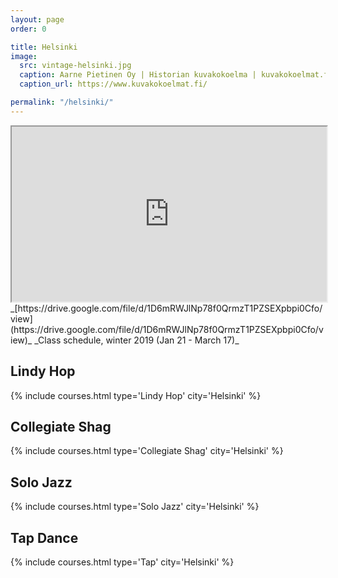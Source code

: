 ```yaml
---
layout: page
order: 0

title: Helsinki
image:
  src: vintage-helsinki.jpg
  caption: Aarne Pietinen Oy | Historian kuvakokoelma | kuvakokoelmat.fi
  caption_url: https://www.kuvakokoelmat.fi/

permalink: "/helsinki/"
---
```


<!--more-->


<iframe src="https://drive.google.com/file/d/1D6mRWJlNp78f0QrmzT1PZSEXpbpi0Cfo/preview" width="640" height="280" style="width:100%;"></iframe>
_[https://drive.google.com/file/d/1D6mRWJlNp78f0QrmzT1PZSEXpbpi0Cfo/view](https://drive.google.com/file/d/1D6mRWJlNp78f0QrmzT1PZSEXpbpi0Cfo/view)_
_Class schedule, winter 2019 (Jan 21 - March 17)_

## Lindy Hop
{% include courses.html type='Lindy Hop' city='Helsinki' %}

## Collegiate Shag
{% include courses.html type='Collegiate Shag' city='Helsinki' %}

## Solo Jazz
{% include courses.html type='Solo Jazz' city='Helsinki' %}

## Tap Dance
{% include courses.html type='Tap' city='Helsinki' %}

<!--
## Balboa
{% include courses.html type='Balboa' city='Helsinki' %}
-->

<!--
## Shag / Balboa
{% include courses.html type='Bal\'n\'Shag' city='Helsinki' %}
-->
